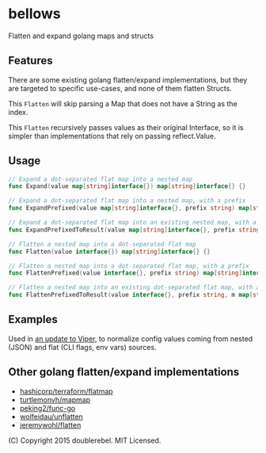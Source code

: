 # bellows
Flatten and expand golang maps and structs

## Features
There are some existing golang flatten/expand implementations, but they are targeted to specific use-cases, and none of them flatten Structs.

This `Flatten` will skip parsing a Map that does not have a String as the index.

This `Flatten` recursively passes values as their original Interface, so it is simpler than implementations that rely on passing reflect.Value.

## Usage

```go
// Expand a dot-separated flat map into a nested map
func Expand(value map[string]interface{}) map[string]interface{} {}

// Expand a dot-separated flat map into a nested map, with a prefix
func ExpandPrefixed(value map[string]interface{}, prefix string) map[string]interface{} {}

// Expand a dot-separated flat map into an existing nested map, with a prefix
func ExpandPrefixedToResult(value map[string]interface{}, prefix string, result map[string]interface{}) {}

// Flatten a nested map into a dot-separated flat map
func Flatten(value interface{}) map[string]interface{} {}

// Flatten a nested map into a dot-separated flat map, with a prefix
func FlattenPrefixed(value interface{}, prefix string) map[string]interface{} {}

// Flatten a nested map into an existing dot-separated flat map, with a prefix
func FlattenPrefixedToResult(value interface{}, prefix string, m map[string]interface{}) {}
```

## Examples

Used in [an update to Viper](https://github.com/doublerebel/viper), to normalize config values coming from nested (JSON) and flat (CLI flags, env vars) sources.

## Other golang flatten/expand implementations

  * [hashicorp/terraform/flatmap](https://github.com/hashicorp/terraform/tree/master/flatmap)
  * [turtlemonvh/mapmap](https://github.com/turtlemonvh/mapmap)
  * [peking2/func-go](https://github.com/peking2/func-go)
  * [wolfeidau/unflatten](https://github.com/wolfeidau/unflatten)
  * [jeremywohl/flatten](https://github.com/jeremywohl/flatten)

(C) Copyright 2015 doublerebel. MIT Licensed.
